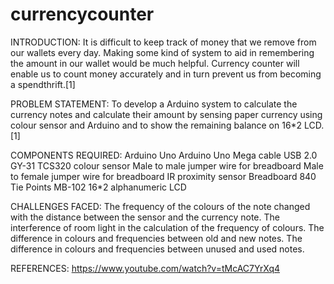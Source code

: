 # currencycounter

INTRODUCTION:
It is difficult to keep track of money that we remove from our wallets every day.
Making some kind of system to aid in remembering the amount in our wallet would be much
helpful. Currency counter will enable us to count money accurately and in turn prevent us
from becoming a spendthrift.[1]

PROBLEM STATEMENT:
To develop a Arduino system to calculate the currency notes and calculate their
amount by sensing paper currency using colour sensor and Arduino and to show the
remaining balance on 16*2 LCD.[1]

COMPONENTS REQUIRED:
Arduino Uno
Arduino Uno Mega cable USB 2.0
GY-31 TCS320 colour sensor
Male to male jumper wire for breadboard
Male to female jumper wire for breadboard
IR proximity sensor
Breadboard 840 Tie Points MB-102
16*2 alphanumeric LCD

CHALLENGES FACED:
The frequency of the colours of the note changed with the distance between the sensor
and the currency note.
The interference of room light in the calculation of the frequency of colours.
The difference in colours and frequencies between old and new notes.
The difference in colours and frequencies between unused and used notes.


REFERENCES:
https://www.youtube.com/watch?v=tMcAC7YrXq4
